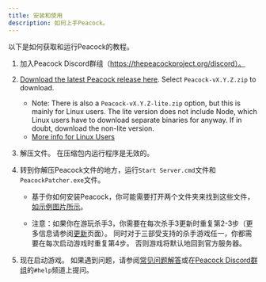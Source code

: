 ```yaml
---
title: 安装和使用
description: 如何上手Peacock。
---
```


以下是如何获取和运行Peacock的教程。

1. 加入Peacock Discord群组（https://thepeacockproject.org/discord）。

2. [Download the latest Peacock release here](https://github.com/thepeacockproject/Peacock/releases/latest). Select `Peacock-vX.Y.Z.zip` to download.

    - Note: There is also a `Peacock-vX.Y.Z-lite.zip` option, but this is mainly for Linux users. The lite version does not include Node, which Linux users have to download separate binaries for anyway. If in doubt, download the non-lite version.
    - [More info for Linux Users](/wiki/guides/linux-setup)

3. 解压文件。 在压缩包内运行程序是无效的。

4. 转到你解压Peacock文件的地方，运行`Start Server.cmd`文件和`PeacockPatcher.exe`文件。

    - 基于你如何安装Peacock，你可能需要打开两个文件夹来找到这些文件，[如示例图片所示](https://media.discordapp.net/attachments/833505136290299935/991068578579107870/unknown.png)。

    - 注意：如果你在游玩杀手3，你需要在每次杀手3更新时重复第2-3步（更多信息请参阅[更新](https://thepeacockproject.org/wiki/intel/updating)页面）。 同时对于三部受支持的杀手游戏任一，你都需要在每次启动游戏时重复第4步。 否则游戏将默认地回到官方服务器。

5. 现在启动游戏。 如果遇到问题，请参阅[常见问题解答](https://thepeacockproject.org/wiki/intel/faq)或在[Peacock Discord群组](https://thepeacockproject.org/discord)的`#help`频道上提问。
